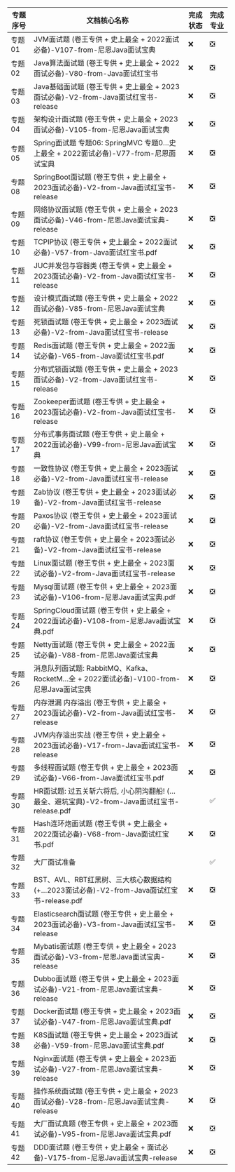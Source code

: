 | 专题序号 | 文档核心名称                | 完成状态 | 完成专业 |
|----------|-----------------------------|----------|----------|
| 专题01   | JVM面试题 (卷王专供 + 史上最全 + 2022面试必备)-V107-from-尼恩Java面试宝典 | ❌        | ❎        |
| 专题02   | Java算法面试题 (卷王专供 + 史上最全 + 2022面试必备)-V80-from-Java面试红宝书 | ❌        | ❎        |
| 专题03   | Java基础面试题 (卷王专供 + 史上最全 + 2023面试必备)-V2-from-Java面试红宝书-release | ❌        | ❎        |
| 专题04   | 架构设计面试题 (卷王专供 + 史上最全 + 2023面试必备)-V105-from-尼恩Java面试宝典 | ❌        | ❎        |
| 专题05   | Spring面试题 专题06: SpringMVC 专题0…史上最全 + 2022面试必备)-V77-from-尼恩面试宝典 | ❌        | ❎        |
| 专题08   | SpringBoot面试题 (卷王专供 + 史上最全 + 2023面试必备)-V2-from-Java面试红宝书-release | ❌        | ❎        |
| 专题09   | 网络协议面试题 (卷王专供 + 史上最全 + 2023面试必备)-V46-from-尼恩Java面试宝典-release | ❌        | ❎        |
| 专题10   | TCPIP协议 (卷王专供 + 史上最全 + 2022面试必备)-V57-from-Java面试红宝书.pdf | ❌        | ❎        |
| 专题11   | JUC并发包与容器类 (卷王专供 + 史上最全 + 2023面试必备)-V2-from-Java面试红宝书-release | ❌        | ❎        |
| 专题12   | 设计模式面试题 (卷王专供 + 史上最全 + 2022面试必备)-V85-from-尼恩Java面试宝典 | ❌        | ❎        |
| 专题13   | 死锁面试题 (卷王专供 + 史上最全 + 2023面试必备)-V2-from-Java面试红宝书-release | ❌        | ❎        |
| 专题14   | Redis面试题 (卷王专供 + 史上最全 + 2022面试必备)-V65-from-Java面试红宝书.pdf | ❌        | ❎        |
| 专题15   | 分布式锁面试题 (卷王专供 + 史上最全 + 2023面试必备)-V2-from-Java面试红宝书-release | ❌        | ❎        |
| 专题16   | Zookeeper面试题 (卷王专供 + 史上最全 + 2023面试必备)-V2-from-Java面试红宝书-release | ❌        | ❎        |
| 专题17   | 分布式事务面试题 (卷王专供 + 史上最全 + 2022面试必备)-V99-from-尼恩Java面试宝典 | ❌        | ❎        |
| 专题18   | 一致性协议 (卷王专供 + 史上最全 + 2023面试必备)-V2-from-Java面试红宝书-release | ❌        | ❎        |
| 专题19   | Zab协议 (卷王专供 + 史上最全 + 2023面试必备)-V2-from-Java面试红宝书-release | ❌        | ❎        |
| 专题20   | Paxos协议 (卷王专供 + 史上最全 + 2023面试必备)-V2-from-Java面试红宝书-release | ❌        | ❎        |
| 专题21   | raft协议 (卷王专供 + 史上最全 + 2023面试必备)-V2-from-Java面试红宝书-release | ❌        | ❎        |
| 专题22   | Linux面试题 (卷王专供 + 史上最全 + 2023面试必备)-V2-from-Java面试红宝书-release | ❌        | ❎        |
| 专题23   | Mysql面试题 (卷王专供 + 史上最全 + 2023面试必备)-V106-from-尼恩Java面试宝典.pdf | ❌        | ❎        |
| 专题24   | SpringCloud面试题 (卷王专供 + 史上最全 + 2022面试必备)-V108-from-尼恩Java面试宝典.pdf | ❌        | ❎        |
| 专题25   | Netty面试题 (卷王专供 + 史上最全 + 2022面试必备)-V88-from-尼恩Java面试宝典 | ❌        | ❎        |
| 专题26   | 消息队列面试题: RabbitMQ、Kafka、RocketM…全 + 2022面试必备)-V100-from-尼恩Java面试宝典 | ❌        | ❎        |
| 专题27   | 内存泄漏 内存溢出 (卷王专供 + 史上最全 + 2023面试必备)-V2-from-Java面试红宝书-release | ❌        | ❎        |
| 专题28   | JVM内存溢出实战 (卷王专供 + 史上最全 + 2023面试必备)-V17-from-Java面试红宝书-release | ❌        | ❎        |
| 专题29   | 多线程面试题 (卷王专供 + 史上最全 + 2023面试必备)-V66-from-Java面试红宝书.pdf | ❌        | ❎        |
| 专题30   | HR面试题: 过五关斩六将后, 小心阴沟翻船! (…最全、避坑宝典)-V2-from-Java面试红宝书-release.pdf |         | ✅         |
| 专题31   | Hash连环炮面试题 (卷王专供 + 史上最全 + 2022面试必备)-V68-from-Java面试红宝书.pdf | ❌        | ❎        |
| 专题32   | 大厂面试准备 |         | ✅        | 
| 专题33   | BST、AVL、RBT红黑树、三大核心数据结构 (+…2023面试必备)-V2-from-Java面试红宝书-release.pdf | ❌        | ❎        |
| 专题34   | Elasticsearch面试题 (卷王专供 + 史上最全 + 2023面试必备)-V3-from-Java面试红宝书-release | ❌        | ❎        |
| 专题35   | Mybatis面试题 (卷王专供 + 史上最全 + 2023面试必备)-V3-from-尼恩Java面试宝典-release | ❌        | ❎        |
| 专题36   | Dubbo面试题 (卷王专供 + 史上最全 + 2023面试必备)-V21-from-尼恩Java面试宝典-release | ❌        | ❎        |
| 专题37   | Docker面试题 (卷王专供 + 史上最全 + 2023面试必备)-V47-from-尼恩Java面试宝典.pdf | ❌        | ❎        |
| 专题38   | K8S面试题 (卷王专供 + 史上最全 + 2023面试必备)-V59-from-尼恩Java面试宝典.pdf | ❌        | ❎        |
| 专题39   | Nginx面试题 (卷王专供 + 史上最全 + 2023面试必备)-V27-from-尼恩Java面试宝典-release | ❌        | ❎        |
| 专题40   | 操作系统面试题 (卷王专供 + 史上最全 + 2023面试必备)-V28-from-尼恩Java面试宝典-release | ❌        | ❎        |
| 专题41   | 大厂面试真题 (卷王专供 + 史上最全 + 2023面试必备)-V95-from-尼恩Java面试宝典.pdf | ❌        | ❎        |
| 专题42   | DDD面试题 (卷王专供 + 史上最全 + 面试必备)-V175-from-尼恩Java面试宝典-release | ❌        | ❎        | 

